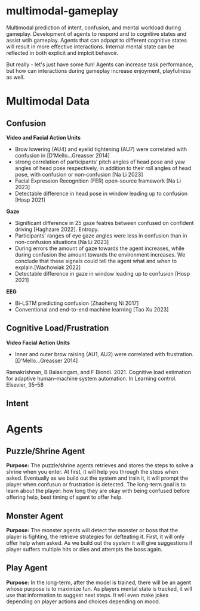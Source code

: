 # multimodal-gameplay
Multimodal prediction of intent, confusion, and mental workload during gameplay. Development of agents to respond and to cognitive states and assist wtih gameplay. Agents that can adpapt to different cognitive states will result in more effective interactions. Internal mental state can be reflected in both explicit and implcit behavoir. 

But really - let's just have some fun! Agents can increase task performance, but how can interactions during gameplay increase enjoyment, playfulness as well.

# Multimodal Data

## Confusion
__Video and Facial Action Units__
- Brow lowering (AU4) and eyelid tightening (AU7) were correlated with confusion in [D'Mello...Greasser 2014]
- strong correlation of participants’ pitch angles of head pose and yaw angles of head pose respectively, in addition to their roll angles of head pose, with confusion or non-confusion [Na Li 2023]
- Facial Expression Recognition (FER) open-source framework [Na Li 2023]
- Detectable difference in head pose in window leading up to confusion [Hosp 2021]

__Gaze__
- Significant difference in 25 gaze featres between confused on confident driving [Haghzare 2022]. Entropy.
-  Participants’ ranges of eye gaze angles were less in confusion than in non-confusion situations [Na Li 2023]
-  During errors the amount of gaze towards the agent increases, while during confusion the amount towards the environment increases. We conclude that these signals could tell the agent what and when to explain.[Wachowiak 2022]
-  Detectable difference in gaze in window leading up to confusion [Hosp 2021]

__EEG__
- Bi-LSTM predicting confusion [Zhaoheng Ni 2017]
- Conventional and end-to-end machine learning [Tao Xu 2023]

## Cognitive Load/Frustration
__Video Facial Action Units__
- Inner and outer brow raising (AU1, AU2) were correlated with frustration. [D'Mello...Greasser 2014]

Ramakrishnan, B Balasingam, and F Biondi. 2021. Cognitive load estimation
for adaptive human–machine system automation. In Learning control. Elsevier,
35–58


## Intent


# Agents

## Puzzle/Shrine Agent
__Purpose:__ The puzzle/shrine agents retrieves and stores the steps to solve a shrine when you enter. At first, it will help you through the steps when asked. Eventually as we build out the system and train it, it will prompt the player when confusun or frustration is detected. The long-term goal is to learn about the player: how long they are okay with being confused before offering help, best timing of agent to offer help.

## Monster Agent
__Purpose:__ The monster agents will detect the monster or boss that the player is fighting, the retrieve strategies for defteating it. First, it will only offer help when asked. As we build out the system it will give suggestions if player suffers multiple hits or dies and attempts the boss again. 

## Play Agent
__Purpose:__ In the long-term, after the model is trained, there will be an agent whose purpose is to maximize fun. As players mental state is tracked, it will use that information to suggest next steps. It will even make jokes depending on player actions and choices depending on mood.

